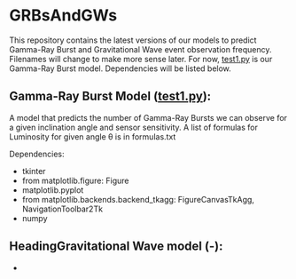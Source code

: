 
# GRBsAndGWs

This repository contains the latest versions of our models to predict Gamma-Ray Burst and Gravitational Wave event observation frequency. Filenames will change to make more sense later. For now, [test1.py](http://test1.py/) is our Gamma-Ray Burst model. Dependencies will be listed below.

## Gamma-Ray Burst Model ([test1.py](http://test1.py/)):

A model that predicts the number of Gamma-Ray Bursts we can observe for a given inclination angle and sensor sensitivity. A list of formulas for Luminosity for given angle θ is in formulas.txt

Dependencies:

-   tkinter
-   from matplotlib.figure: Figure
-   matplotlib.pyplot
-   from matplotlib.backends.backend_tkagg: FigureCanvasTkAgg, NavigationToolbar2Tk
-   numpy

## HeadingGravitational Wave model (-):

-
